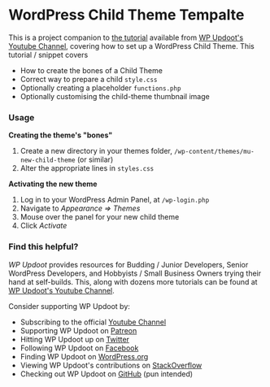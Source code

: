 # WordPress Child Theme Tempalte

This is a project companion to [the tutorial]() available from [WP Updoot's Youtube Channel](https://www.wpupdoot.com/yt), covering how to set up a WordPress Child Theme. This tutorial / snippet covers
 
* How to create the bones of a Child Theme
* Correct way to prepare a child `style.css`
* Optionally creating a placeholder `functions.php`
* Optionally customising the child-theme thumbnail image

### Usage

**Creating the theme's "bones"**

1. Create a new directory in your themes folder, `/wp-content/themes/mu-new-child-theme` (or similar)
1. Alter the appropriate lines in `styles.css`

**Activating the new theme**

1. Log in to your WordPress Admin Panel, at `/wp-login.php`
1. Navigate to *Appearance => Themes*
1. Mouse over the panel for your new child theme
1. Click *Activate*

### Find this helpful?

*WP Updoot* provides resources for Budding / Junior Developers, Senior WordPress Developers, and Hobbyists / Small Business Owners trying their hand at self-builds. This, along with dozens more tutorials can be found at [WP Updoot's Youtube Channel](https://www.wpupdoot.com/yt).

Consider supporting WP Updoot by:

* Subscribing to the official [Youtube Channel](https://www.wpupdoot.com/yt)
* Supporting WP Updoot on [Patreon](https://www.patreon.com/wpupdoot)
* Hitting WP Updoot up on [Twitter](https://twitter.com/wpUpdoot)
* Following WP Updoot on [Facebook](https://www.facebook.com/WP-Updoot-103509467684804/)
* Finding WP Updoot on [WordPress.org](https://profiles.wordpress.org/wpupdoot/)
* Viewing WP Updoot's contributions on [StackOverflow](https://stackoverflow.com/users/11942572/wp-updoot)
* Checking out WP Updoot on [GitHub](https://github.com/wpupdoot) (pun intended)